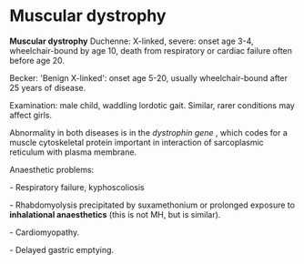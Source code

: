# Muscular dystrophy

**Muscular dystrophy** Duchenne: X-linked, severe: onset age 3-4,
wheelchair-bound by age 10, death from respiratory or cardiac failure
often before age 20.

Becker: 'Benign X-linked': onset age 5-20, usually wheelchair-bound
after 25 years of disease.

Examination: male child, waddling lordotic gait. Similar, rarer
conditions may affect girls.

Abnormality in both diseases is in the *dystrophin gene* , which codes
for a muscle cytoskeletal protein important in interaction of
sarcoplasmic reticulum with plasma membrane.

Anaesthetic problems:

\- Respiratory failure, kyphoscoliosis

\- Rhabdomyolysis precipitated by suxamethonium or prolonged exposure to
**inhalational anaesthetics** (this is not MH, but is similar).

\- Cardiomyopathy.

\- Delayed gastric emptying.
